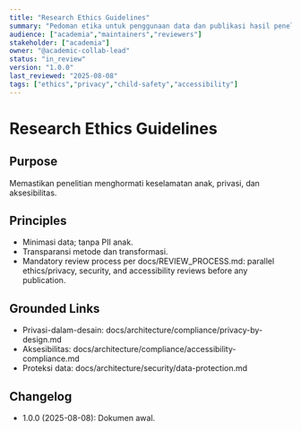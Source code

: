 ```yaml
---
title: "Research Ethics Guidelines"
summary: "Pedoman etika untuk penggunaan data dan publikasi hasil penelitian."
audience: ["academia","maintainers","reviewers"]
stakeholder: ["academia"]
owner: "@academic-collab-lead"
status: "in_review"
version: "1.0.0"
last_reviewed: "2025-08-08"
tags: ["ethics","privacy","child-safety","accessibility"]
---
```


# Research Ethics Guidelines

## Purpose
Memastikan penelitian menghormati keselamatan anak, privasi, dan aksesibilitas.

## Principles
- Minimasi data; tanpa PII anak.
- Transparansi metode dan transformasi.
- Mandatory review process per docs/REVIEW_PROCESS.md: parallel ethics/privacy, security, and accessibility reviews before any publication.

## Grounded Links
- Privasi-dalam-desain: docs/architecture/compliance/privacy-by-design.md
- Aksesibilitas: docs/architecture/compliance/accessibility-compliance.md
- Proteksi data: docs/architecture/security/data-protection.md

## Changelog
- 1.0.0 (2025-08-08): Dokumen awal.
